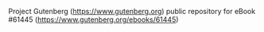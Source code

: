 Project Gutenberg (https://www.gutenberg.org) public repository for eBook #61445 (https://www.gutenberg.org/ebooks/61445)
